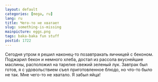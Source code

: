 ```yaml
---
layout: default
categories: [mega, ru]
lang: ru
title: Чего-то не хватает
slug: something-is-missing
mainpicture: eggs.png
tags: baka-baka fun stuff 
postid: 1722
---
```



Сегодня утром я решил наконец-то позавтракать яичницей с беконом. Поджарил бекон и немного хлеба, достал из рассола вкуснейшие маслины, расположил на тарелке свежий зеленый лук. Завтрак был готов, я с удовольствием съел приготовленное блюдо, но что-то было не так. Мне чего-то не хватало. Я забыл яйца!
